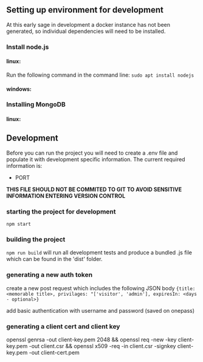 ## Setting up environment for development

At this early sage in development a docker instance has not been generated, so individual dependencies will need to be installed.

### Install node.js

#### linux:

Run the following command in the command line: `sudo apt install nodejs`

#### windows:

### Installing MongoDB

#### linux:

## Development

Before you can run the project you will need to create a .env file and populate it with development specific information. The current required information is:

- PORT

**THIS FILE SHOULD NOT BE COMMITED TO GIT TO AVOID SENSITIVE INFORMATION ENTERING VERSION CONTROL**

### starting the project for development

`npm start`

### building the project

`npm run build` will run all development tests and produce a bundled .js file which can be found in the 'dist' folder.

### generating a new auth token

create a new post request which includes the following JSON body ``` {title: <memorable title>, privilages: "['visitor', 'admin'], expiresIn: <days - optional>} ```

add basic authentication with username and password (saved on onepass)

### generating a client cert and client key

openssl genrsa -out client-key.pem 2048 && openssl req -new -key client-key.pem -out client.csr && openssl x509 -req -in client.csr -signkey client-key.pem -out client-cert.pem